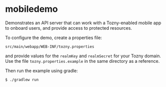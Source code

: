 # mobiledemo

Demonstrates an API server that can work with a Tozny-enabled mobile app to
onboard users, and provide access to protected resources.

To configure the demo, create a properties file:

```
src/main/webapp/WEB-INF/tozny.properties
```

and provide values for the `realmKey` and `realmSecret` for your Tozny domain.
Use the file `tozny.properties.example` in the same directory as a reference.

Then run the example using gradle:

```
$ ./gradlew run
```

